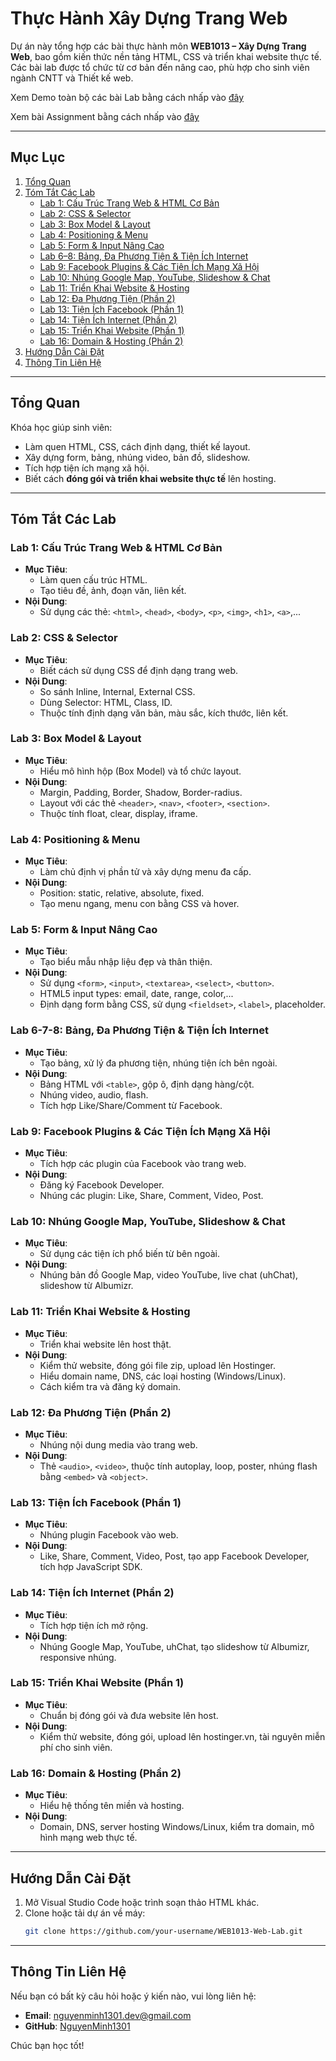 # Thực Hành Xây Dựng Trang Web

Dự án này tổng hợp các bài thực hành môn **WEB1013 – Xây Dựng Trang Web**, bao gồm kiến thức nền tảng HTML, CSS và triển khai website thực tế. Các bài lab được tổ chức từ cơ bản đến nâng cao, phù hợp cho sinh viên ngành CNTT và Thiết kế web.

Xem Demo toàn bộ các bài Lab bằng cách nhấp vào [đây](https://nguyenminh1301.github.io/WEB1301/)

Xem bài Assignment bằng cách nhấp vào [đây](https://github.com/NguyenMinh1301/movie-web)

---

## Mục Lục

1. [Tổng Quan](#tổng-quan)
2. [Tóm Tắt Các Lab](#tóm-tắt-các-lab)
   - [Lab 1: Cấu Trúc Trang Web & HTML Cơ Bản](#lab-1-cấu-trúc-trang-web--html-cơ-bản)
   - [Lab 2: CSS & Selector](#lab-2-css--selector)
   - [Lab 3: Box Model & Layout](#lab-3-box-model--layout)
   - [Lab 4: Positioning & Menu](#lab-4-positioning--menu)
   - [Lab 5: Form & Input Nâng Cao](#lab-5-form--input-nâng-cao)
   - [Lab 6–8: Bảng, Đa Phương Tiện & Tiện Ích Internet](#lab-68-bảng-đa-phương-tiện--tiện-ích-internet)
   - [Lab 9: Facebook Plugins & Các Tiện Ích Mạng Xã Hội](#lab-9-facebook-plugins--các-tiện-ích-mạng-xã-hội)
   - [Lab 10: Nhúng Google Map, YouTube, Slideshow & Chat](#lab-10-nhúng-google-map-youtube-slideshow--chat)
   - [Lab 11: Triển Khai Website & Hosting](#lab-11-triển-khai-website--hosting)
   - [Lab 12: Đa Phương Tiện (Phần 2)](#lab-12-đa-phương-tiện-phần-2)
   - [Lab 13: Tiện Ích Facebook (Phần 1)](#lab-13-tiện-ích-facebook-phần-1)
   - [Lab 14: Tiện Ích Internet (Phần 2)](#lab-14-tiện-ích-internet-phần-2)
   - [Lab 15: Triển Khai Website (Phần 1)](#lab-15-triển-khai-website-phần-1)
   - [Lab 16: Domain & Hosting (Phần 2)](#lab-16-domain--hosting-phần-2)
3. [Hướng Dẫn Cài Đặt](#hướng-dẫn-cài-đặt)
4. [Thông Tin Liên Hệ](#thông-tin-liên-hệ)

---

## Tổng Quan

Khóa học giúp sinh viên:
- Làm quen HTML, CSS, cách định dạng, thiết kế layout.
- Xây dựng form, bảng, nhúng video, bản đồ, slideshow.
- Tích hợp tiện ích mạng xã hội.
- Biết cách **đóng gói và triển khai website thực tế** lên hosting.

---

## Tóm Tắt Các Lab

### Lab 1: Cấu Trúc Trang Web & HTML Cơ Bản

- **Mục Tiêu**:
  - Làm quen cấu trúc HTML.
  - Tạo tiêu đề, ảnh, đoạn văn, liên kết.
- **Nội Dung**:
  - Sử dụng các thẻ: `<html>`, `<head>`, `<body>`, `<p>`, `<img>`, `<h1>`, `<a>`,...

### Lab 2: CSS & Selector

- **Mục Tiêu**:
  - Biết cách sử dụng CSS để định dạng trang web.
- **Nội Dung**:
  - So sánh Inline, Internal, External CSS.
  - Dùng Selector: HTML, Class, ID.
  - Thuộc tính định dạng văn bản, màu sắc, kích thước, liên kết.

### Lab 3: Box Model & Layout

- **Mục Tiêu**:
  - Hiểu mô hình hộp (Box Model) và tổ chức layout.
- **Nội Dung**:
  - Margin, Padding, Border, Shadow, Border-radius.
  - Layout với các thẻ `<header>`, `<nav>`, `<footer>`, `<section>`.
  - Thuộc tính float, clear, display, iframe.

### Lab 4: Positioning & Menu

- **Mục Tiêu**:
  - Làm chủ định vị phần tử và xây dựng menu đa cấp.
- **Nội Dung**:
  - Position: static, relative, absolute, fixed.
  - Tạo menu ngang, menu con bằng CSS và hover.

### Lab 5: Form & Input Nâng Cao

- **Mục Tiêu**:
  - Tạo biểu mẫu nhập liệu đẹp và thân thiện.
- **Nội Dung**:
  - Sử dụng `<form>`, `<input>`, `<textarea>`, `<select>`, `<button>`.
  - HTML5 input types: email, date, range, color,...
  - Định dạng form bằng CSS, sử dụng `<fieldset>`, `<label>`, placeholder.

### Lab 6-7-8: Bảng, Đa Phương Tiện & Tiện Ích Internet

- **Mục Tiêu**:
  - Tạo bảng, xử lý đa phương tiện, nhúng tiện ích bên ngoài.
- **Nội Dung**:
  - Bảng HTML với `<table>`, gộp ô, định dạng hàng/cột.
  - Nhúng video, audio, flash.
  - Tích hợp Like/Share/Comment từ Facebook.

### Lab 9: Facebook Plugins & Các Tiện Ích Mạng Xã Hội

- **Mục Tiêu**:
  - Tích hợp các plugin của Facebook vào trang web.
- **Nội Dung**:
  - Đăng ký Facebook Developer.
  - Nhúng các plugin: Like, Share, Comment, Video, Post.

### Lab 10: Nhúng Google Map, YouTube, Slideshow & Chat

- **Mục Tiêu**:
  - Sử dụng các tiện ích phổ biến từ bên ngoài.
- **Nội Dung**:
  - Nhúng bản đồ Google Map, video YouTube, live chat (uhChat), slideshow từ Albumizr.

### Lab 11: Triển Khai Website & Hosting

- **Mục Tiêu**:
  - Triển khai website lên host thật.
- **Nội Dung**:
  - Kiểm thử website, đóng gói file zip, upload lên Hostinger.
  - Hiểu domain name, DNS, các loại hosting (Windows/Linux).
  - Cách kiểm tra và đăng ký domain.

### Lab 12: Đa Phương Tiện (Phần 2)

- **Mục Tiêu**: 
  - Nhúng nội dung media vào trang web.
- **Nội Dung**: 
  - Thẻ `<audio>`, `<video>`, thuộc tính autoplay, loop, poster, nhúng flash bằng `<embed>` và `<object>`.

### Lab 13: Tiện Ích Facebook (Phần 1)

- **Mục Tiêu**: 
  - Nhúng plugin Facebook vào web.
- **Nội Dung**: 
  - Like, Share, Comment, Video, Post, tạo app Facebook Developer, tích hợp JavaScript SDK.

### Lab 14: Tiện Ích Internet (Phần 2)

- **Mục Tiêu**: 
  - Tích hợp tiện ích mở rộng.
- **Nội Dung**: 
  - Nhúng Google Map, YouTube, uhChat, tạo slideshow từ Albumizr, responsive nhúng.

### Lab 15: Triển Khai Website (Phần 1)

- **Mục Tiêu**: 
  - Chuẩn bị đóng gói và đưa website lên host.
- **Nội Dung**: 
  - Kiểm thử website, đóng gói, upload lên hostinger.vn, tài nguyên miễn phí cho sinh viên.

### Lab 16: Domain & Hosting (Phần 2)

- **Mục Tiêu**: 
  - Hiểu hệ thống tên miền và hosting.
- **Nội Dung**: 
  - Domain, DNS, server hosting Windows/Linux, kiểm tra domain, mô hình mạng web thực tế.

---

## Hướng Dẫn Cài Đặt

1. Mở Visual Studio Code hoặc trình soạn thảo HTML khác.
2. Clone hoặc tải dự án về máy:
   ```bash
   git clone https://github.com/your-username/WEB1013-Web-Lab.git
---
## Thông Tin Liên Hệ
Nếu bạn có bất kỳ câu hỏi hoặc ý kiến nào, vui lòng liên hệ:
- **Email**: nguyenminh1301.dev@gmail.com
- **GitHub**: [NguyenMinh1301](https://github.com/NguyenMinh1301)

Chúc bạn học tốt!
